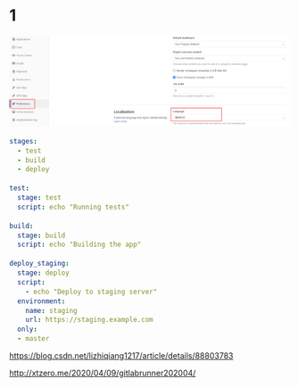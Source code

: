 # 1 

![image-20201019133056209](../../插图/image-20201019133056209.png)

```yaml
stages:
  - test
  - build
  - deploy

test:
  stage: test
  script: echo "Running tests"

build:
  stage: build
  script: echo "Building the app"

deploy_staging:
  stage: deploy
  script:
    - echo "Deploy to staging server"
  environment:
    name: staging
    url: https://staging.example.com
  only:
  - master
```





https://blog.csdn.net/lizhiqiang1217/article/details/88803783



http://xtzero.me/2020/04/09/gitlabrunner202004/